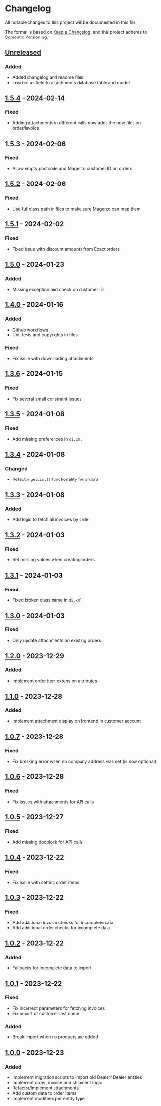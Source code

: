 # Changelog

All notable changes to this project will be documented in this file.

The format is based on [Keep a Changelog](https://keepachangelog.com/en/1.1.0/),
and this project adheres to [Semantic Versioning](https://semver.org/spec/2.0.0.html).

## [Unreleased]

### Added

- Added changelog and readme files
- `created_at` field to attachments database table and model

## [1.5.4] - 2024-02-14

### Fixed

- Adding attachments in different calls now adds the new files on order/invoice

## [1.5.3] - 2024-02-06

### Fixed

- Allow empty postcode and Magento customer ID on orders

## [1.5.2] - 2024-02-06

### Fixed

- Use full class path in files to make sure Magento can map them

## [1.5.1] - 2024-02-02

### Fixed

- Fixed issue with discount amounts from Exact orders 

## [1.5.0] - 2024-01-23

### Added

- Missing exception and check on customer ID

## [1.4.0] - 2024-01-16

### Added

- Github workflows
- Unit tests and copyrights in files
 
### Fixed

- Fix issue with downloading attachments

## [1.3.6] - 2024-01-15

### Fixed

- Fix several small constraint issues

## [1.3.5] - 2024-01-08

### Fixed

- Add missing preferences in `di.xml`

## [1.3.4] - 2024-01-08

### Changed

- Refactor `getList()` functionality for orders 

## [1.3.3] - 2024-01-08

### Added

- Add logic to fetch all invoices by order

## [1.3.2] - 2024-01-03

### Fixed

- Set missing values when creating orders

## [1.3.1] - 2024-01-03

### Fixed

- Fixed broken class name in `di.xml`

## [1.3.0] - 2024-01-03

### Fixed

- Only update attachments on existing orders 

## [1.2.0] - 2023-12-29

### Added

- Implement order item extension attributes

## [1.1.0] - 2023-12-28

### Added

- Implement attachment display on frontend in customer account

## [1.0.7] - 2023-12-28

### Fixed

- Fix breaking error when no company address was set (is now optional)

## [1.0.6] - 2023-12-28

### Fixed

- Fix issues with attachments for API calls

## [1.0.5] - 2023-12-27

### Fixed

- Add missing docblock for API calls

## [1.0.4] - 2023-12-22

### Fixed

- Fix issue with setting order items

## [1.0.3] - 2023-12-22

### Fixed

- Add additional invoice checks for incomplete data
- Add additional order checks for incomplete data

## [1.0.2] - 2023-12-22

### Added

- Fallbacks for incomplete data to import

## [1.0.1] - 2023-12-22

### Fixed

- Fix incorrect parameters for fetching invoices
- Fix import of customer last name

### Added

- Break import when no products are added 

## [1.0.0] - 2023-12-23

### Added 

- Implement migration scripts to import old Dealer4Dealer entities
- Implement order, invoice and shipment logic
- Refactor/implement attachments
- Add custom data to order items
- Implement modifiers per entity type

[unreleased]: https://github.com/JC-Electronics-Temp/magento2-exact-orders/compare/1.5.4...HEAD
[1.5.4]: https://github.com/JC-Electronics-Temp/magento2-exact-orders/compare/1.5.3...1.5.4
[1.5.3]: https://github.com/JC-Electronics-Temp/magento2-exact-orders/compare/1.5.2...1.5.3
[1.5.2]: https://github.com/JC-Electronics-Temp/magento2-exact-orders/compare/1.5.1...1.5.2
[1.5.1]: https://github.com/JC-Electronics-Temp/magento2-exact-orders/compare/1.5.0...1.5.1
[1.5.0]: https://github.com/JC-Electronics-Temp/magento2-exact-orders/compare/1.4.0...1.5.0
[1.4.0]: https://github.com/JC-Electronics-Temp/magento2-exact-orders/compare/1.3.6...1.4.0
[1.3.6]: https://github.com/JC-Electronics-Temp/magento2-exact-orders/compare/1.3.5...1.3.6
[1.3.5]: https://github.com/JC-Electronics-Temp/magento2-exact-orders/compare/1.3.4...1.3.5
[1.3.4]: https://github.com/JC-Electronics-Temp/magento2-exact-orders/compare/1.3.3...1.3.4
[1.3.3]: https://github.com/JC-Electronics-Temp/magento2-exact-orders/compare/1.3.2...1.3.3
[1.3.2]: https://github.com/JC-Electronics-Temp/magento2-exact-orders/compare/1.3.1...1.3.2
[1.3.1]: https://github.com/JC-Electronics-Temp/magento2-exact-orders/compare/1.3.0...1.3.1
[1.3.0]: https://github.com/JC-Electronics-Temp/magento2-exact-orders/compare/1.2.0...1.3.0
[1.2.0]: https://github.com/JC-Electronics-Temp/magento2-exact-orders/compare/1.1.0...1.2.0
[1.1.0]: https://github.com/JC-Electronics-Temp/magento2-exact-orders/compare/1.0.8...1.1.0
[1.0.7]: https://github.com/JC-Electronics-Temp/magento2-exact-orders/compare/1.0.6...1.0.7
[1.0.6]: https://github.com/JC-Electronics-Temp/magento2-exact-orders/compare/1.0.5...1.0.6
[1.0.5]: https://github.com/JC-Electronics-Temp/magento2-exact-orders/compare/1.0.4...1.0.5
[1.0.4]: https://github.com/JC-Electronics-Temp/magento2-exact-orders/compare/1.0.3...1.0.4
[1.0.3]: https://github.com/JC-Electronics-Temp/magento2-exact-orders/compare/1.0.2...1.0.3
[1.0.2]: https://github.com/JC-Electronics-Temp/magento2-exact-orders/compare/1.0.1...1.0.2
[1.0.1]: https://github.com/JC-Electronics-Temp/magento2-exact-orders/compare/1.0.0...1.0.1
[1.0.0]: https://github.com/JC-Electronics-Temp/magento2-exact-orders/releases/tag/1.0.0